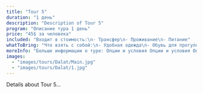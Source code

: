 ```yaml
---
title: "Tour 5"
duration: "1 день"
description: "Description of Tour 5"
program: "Описание тура 1 день"
price: "45$ за человека"
included: "Входит в стоимость:\n- Трансфер\n- Проживание\n- Питание"
whatToBring: "Что взять с собой:\n- Удобная одежда\n- Обувь для прогулок\n- Фотоаппарат"
moreInfo: "Больше информации о туре: Опции и условия Опции и условия Опции и условия Опции и условия Опции и условия Опции и условия Опции и условия Опции и условия Опции и условия Опции и условия Опции и условия Опции и условия"
images:
  - "images/tours/Dalat/Main.jpg"
  - "images/tours/Dalat/1.jpg"
---
```


Details about Tour 5...
